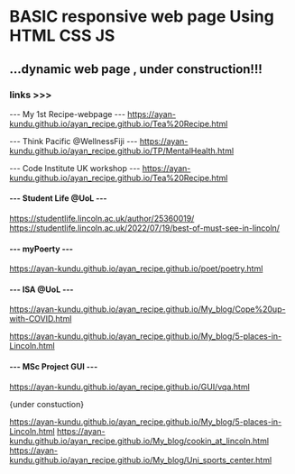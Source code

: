 
# BASIC responsive web page Using HTML CSS JS
## ...dynamic web page , under construction!!!


### links >>>

--- My 1st Recipe-webpage ---
https://ayan-kundu.github.io/ayan_recipe.github.io/Tea%20Recipe.html

--- Think Pacific @WellnessFiji ---
https://ayan-kundu.github.io/ayan_recipe.github.io/TP/MentalHealth.html

--- Code Institute UK workshop ---
https://ayan-kundu.github.io/ayan_recipe.github.io/Tea%20Recipe.html

#### --- Student Life @UoL ---

https://studentlife.lincoln.ac.uk/author/25360019/
https://studentlife.lincoln.ac.uk/2022/07/19/best-of-must-see-in-lincoln/

#### --- myPoerty ---

https://ayan-kundu.github.io/ayan_recipe.github.io/poet/poetry.html

#### --- ISA @UoL ---

https://ayan-kundu.github.io/ayan_recipe.github.io/My_blog/Cope%20up-with-COVID.html 

https://ayan-kundu.github.io/ayan_recipe.github.io/My_blog/5-places-in-Lincoln.html

#### --- MSc Project GUI ---
https://ayan-kundu.github.io/ayan_recipe.github.io/GUI/vqa.html

{under constuction}

https://ayan-kundu.github.io/ayan_recipe.github.io/My_blog/5-places-in-Lincoln.html
https://ayan-kundu.github.io/ayan_recipe.github.io/My_blog/cookin_at_lincoln.html
https://ayan-kundu.github.io/ayan_recipe.github.io/My_blog/Uni_sports_center.html
